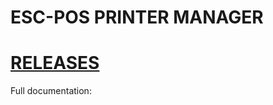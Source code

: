 # ESC-POS PRINTER MANAGER

# [RELEASES](https://github.com/yayidg22/esc-pos-printer-manager-releases/releases)

Full documentation: 
